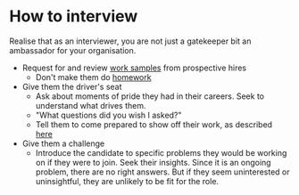 # How to interview

Realise that as an interviewer, you are not just a gatekeeper bit an ambassador for your organisation.

- Request for and review [work samples](./media/work_samples.pdf) from prospective hires
  - Don't make them do [homework](./media/homework.pdf)
- Give them the driver's seat
  - Ask about moments of pride they had in their careers. Seek to understand what drives them.
  - "What questions did you wish I asked?"
  - Tell them to come prepared to show off their work, as described [here](./media/colleagues_wanted.pdf)
- Give them a challenge
  - Introduce the candidate to specific problems they would be working on if they were to join. Seek their insights. Since it is an ongoing problem, there are no right answers. But if they seem uninterested or uninsightful, they are unlikely to be fit for the role.